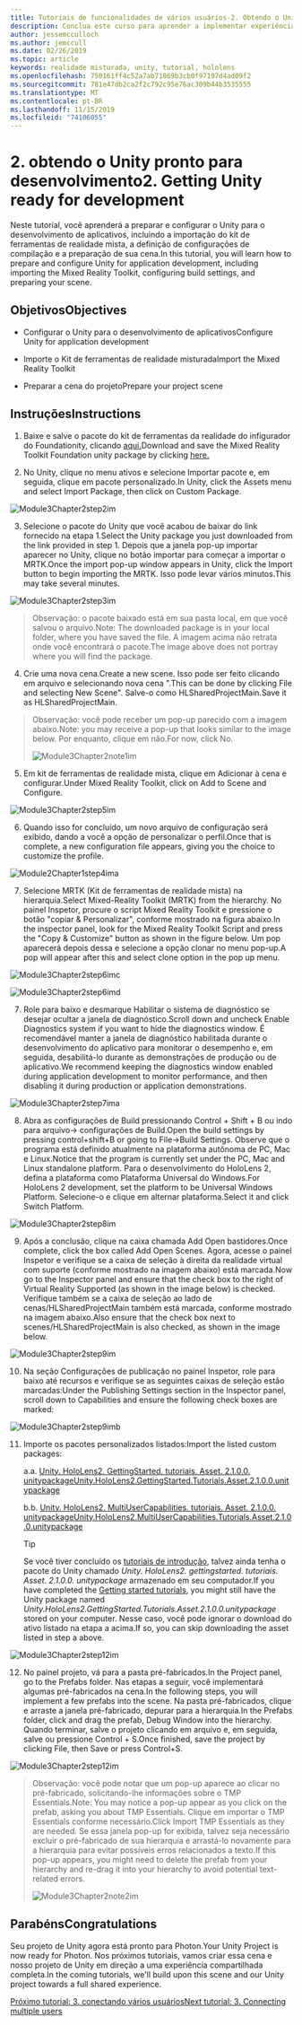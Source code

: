 ```yaml
---
title: Tutoriais de funcionalidades de vários usuários-2. Obtendo o Unity pronto para desenvolvimento
description: Conclua este curso para aprender a implementar experiências compartilhadas de vários usuários em um aplicativo do HoloLens 2.
author: jessemcculloch
ms.author: jemccull
ms.date: 02/26/2019
ms.topic: article
keywords: realidade misturada, unity, tutorial, hololens
ms.openlocfilehash: 750161ff4c52a7ab71869b3cb0f97197d4ad09f2
ms.sourcegitcommit: 781e47db2ca2f2c792c95e76ac309b44b3535555
ms.translationtype: MT
ms.contentlocale: pt-BR
ms.lasthandoff: 11/15/2019
ms.locfileid: "74106055"
---
```

# <a name="2-getting-unity-ready-for-development"></a><span data-ttu-id="37435-105">2. obtendo o Unity pronto para desenvolvimento</span><span class="sxs-lookup"><span data-stu-id="37435-105">2. Getting Unity ready for development</span></span> 


<span data-ttu-id="37435-106">Neste tutorial, você aprenderá a preparar e configurar o Unity para o desenvolvimento de aplicativos, incluindo a importação do kit de ferramentas de realidade mista, a definição de configurações de compilação e a preparação de sua cena.</span><span class="sxs-lookup"><span data-stu-id="37435-106">In this tutorial, you will learn how to prepare and configure Unity for application development, including importing the Mixed Reality Toolkit, configuring build settings, and preparing your scene.</span></span>

## <a name="objectives"></a><span data-ttu-id="37435-107">Objetivos</span><span class="sxs-lookup"><span data-stu-id="37435-107">Objectives</span></span>

- <span data-ttu-id="37435-108">Configurar o Unity para o desenvolvimento de aplicativos</span><span class="sxs-lookup"><span data-stu-id="37435-108">Configure Unity for application development</span></span>

- <span data-ttu-id="37435-109">Importe o Kit de ferramentas de realidade misturada</span><span class="sxs-lookup"><span data-stu-id="37435-109">Import the Mixed Reality Toolkit</span></span>

- <span data-ttu-id="37435-110">Preparar a cena do projeto</span><span class="sxs-lookup"><span data-stu-id="37435-110">Prepare your project scene</span></span>

## <a name="instructions"></a><span data-ttu-id="37435-111">Instruções</span><span class="sxs-lookup"><span data-stu-id="37435-111">Instructions</span></span>

1. <span data-ttu-id="37435-112">Baixe e salve o pacote do kit de ferramentas da realidade do infigurador do Foundationity, clicando [aqui.](https://github.com/microsoft/MixedRealityToolkit-Unity/releases/download/v2.1.0/Microsoft.MixedReality.Toolkit.Unity.Foundation.2.1.0.unitypackage)</span><span class="sxs-lookup"><span data-stu-id="37435-112">Download and save the Mixed Reality Toolkit Foundation unity package by clicking [here.](https://github.com/microsoft/MixedRealityToolkit-Unity/releases/download/v2.1.0/Microsoft.MixedReality.Toolkit.Unity.Foundation.2.1.0.unitypackage)</span></span>

2. <span data-ttu-id="37435-113">No Unity, clique no menu ativos e selecione Importar pacote e, em seguida, clique em pacote personalizado.</span><span class="sxs-lookup"><span data-stu-id="37435-113">In Unity, click the Assets menu and select Import Package, then click on Custom Package.</span></span>

![Module3Chapter2step2im](images/module3chapter2step2im.PNG)

3. <span data-ttu-id="37435-115">Selecione o pacote do Unity que você acabou de baixar do link fornecido na etapa 1.</span><span class="sxs-lookup"><span data-stu-id="37435-115">Select the Unity package you just downloaded from the link provided in step 1.</span></span> <span data-ttu-id="37435-116">Depois que a janela pop-up importar aparecer no Unity, clique no botão importar para começar a importar o MRTK.</span><span class="sxs-lookup"><span data-stu-id="37435-116">Once the import pop-up window appears in Unity, click the Import button to begin importing the MRTK.</span></span> <span data-ttu-id="37435-117">Isso pode levar vários minutos.</span><span class="sxs-lookup"><span data-stu-id="37435-117">This may take several minutes.</span></span>

![Module3Chapter2step3im](images/module3chapter2step3im.PNG)

> <span data-ttu-id="37435-119">Observação: o pacote baixado está em sua pasta local, em que você salvou o arquivo.</span><span class="sxs-lookup"><span data-stu-id="37435-119">Note: The downloaded package is in your local folder, where you have saved the file.</span></span> <span data-ttu-id="37435-120">A imagem acima não retrata onde você encontrará o pacote.</span><span class="sxs-lookup"><span data-stu-id="37435-120">The image above does not portray where you will find the package.</span></span>

4. <span data-ttu-id="37435-121">Crie uma nova cena.</span><span class="sxs-lookup"><span data-stu-id="37435-121">Create a new scene.</span></span> <span data-ttu-id="37435-122">Isso pode ser feito clicando em arquivo e selecionando nova cena ".</span><span class="sxs-lookup"><span data-stu-id="37435-122">This can be done by clicking File and selecting New Scene".</span></span> <span data-ttu-id="37435-123">Salve-o como HLSharedProjectMain.</span><span class="sxs-lookup"><span data-stu-id="37435-123">Save it as HLSharedProjectMain.</span></span>

> <span data-ttu-id="37435-124">Observação: você pode receber um pop-up parecido com a imagem abaixo.</span><span class="sxs-lookup"><span data-stu-id="37435-124">Note: you may receive a pop-up that looks similar to the image below.</span></span> <span data-ttu-id="37435-125">Por enquanto, clique em não.</span><span class="sxs-lookup"><span data-stu-id="37435-125">For now, click No.</span></span>
>
> ![Module3Chapter2note1im](images/module3chapter2note1im.PNG)

5. <span data-ttu-id="37435-127">Em kit de ferramentas de realidade mista, clique em Adicionar à cena e configurar.</span><span class="sxs-lookup"><span data-stu-id="37435-127">Under Mixed Reality Toolkit, click on Add to Scene and Configure.</span></span>

![Module3Chapter2step5im](images/module3chapter2step5im.PNG)

6. <span data-ttu-id="37435-129">Quando isso for concluído, um novo arquivo de configuração será exibido, dando a você a opção de personalizar o perfil.</span><span class="sxs-lookup"><span data-stu-id="37435-129">Once that is complete, a new configuration file appears, giving you the choice to customize the profile.</span></span> 

![Module2Chapter1step4ima](images/Module2Chapter1step4ima.PNG)

7. <span data-ttu-id="37435-131">Selecione MRTK (Kit de ferramentas de realidade mista) na hierarquia.</span><span class="sxs-lookup"><span data-stu-id="37435-131">Select Mixed-Reality Toolkit (MRTK) from the  hierarchy.</span></span> <span data-ttu-id="37435-132">No painel Inspetor, procure o script Mixed Reality Toolkit e pressione o botão "copiar & Personalizar", conforme mostrado na figura abaixo.</span><span class="sxs-lookup"><span data-stu-id="37435-132">In the inspector panel, look for the Mixed Reality Toolkit Script and press the "Copy & Customize" button  as shown in the figure below.</span></span>  <span data-ttu-id="37435-133">Um pop aparecerá depois dessa e selecione a opção clonar no menu pop-up.</span><span class="sxs-lookup"><span data-stu-id="37435-133">A pop will appear after this and select clone option in the pop up menu.</span></span>

![Module3Chapter2step6imc](images/module3chapter2step6imc.PNG)

![Module3Chapter2step6imd](images/module3chapter2step6imd.PNG)

7. <span data-ttu-id="37435-136">Role para baixo e desmarque Habilitar o sistema de diagnóstico se desejar ocultar a janela de diagnóstico.</span><span class="sxs-lookup"><span data-stu-id="37435-136">Scroll down and uncheck Enable Diagnostics system if you want to hide the diagnostics window.</span></span> <span data-ttu-id="37435-137">É recomendável manter a janela de diagnóstico habilitada durante o desenvolvimento do aplicativo para monitorar o desempenho e, em seguida, desabilitá-lo durante as demonstrações de produção ou de aplicativo.</span><span class="sxs-lookup"><span data-stu-id="37435-137">We recommend keeping the diagnostics window enabled during application development to monitor performance, and then disabling it during production or application demonstrations.</span></span> 

![Module3Chapter2step7ima](images/module3chapter2step7ima.PNG)

8. <span data-ttu-id="37435-139">Abra as configurações de Build pressionando Control + Shift + B ou indo para arquivo-> configurações de Build.</span><span class="sxs-lookup"><span data-stu-id="37435-139">Open the build settings by pressing control+shift+B or going to File->Build Settings.</span></span> <span data-ttu-id="37435-140">Observe que o programa está definido atualmente na plataforma autônoma de PC, Mac e Linux.</span><span class="sxs-lookup"><span data-stu-id="37435-140">Notice that the program is currently set under the PC, Mac and Linux standalone platform.</span></span> <span data-ttu-id="37435-141">Para o desenvolvimento do HoloLens 2, defina a plataforma como Plataforma Universal do Windows.</span><span class="sxs-lookup"><span data-stu-id="37435-141">For HoloLens 2 development, set the platform to be Universal Windows Platform.</span></span> <span data-ttu-id="37435-142">Selecione-o e clique em alternar plataforma.</span><span class="sxs-lookup"><span data-stu-id="37435-142">Select it and click Switch Platform.</span></span>

![Module3Chapter2step8im](images/module3chapter2step8im.PNG)

9. <span data-ttu-id="37435-144">Após a conclusão, clique na caixa chamada Add Open bastidores.</span><span class="sxs-lookup"><span data-stu-id="37435-144">Once complete, click the box called Add Open Scenes.</span></span> <span data-ttu-id="37435-145">Agora, acesse o painel Inspetor e verifique se a caixa de seleção à direita da realidade virtual com suporte (conforme mostrado na imagem abaixo) está marcada.</span><span class="sxs-lookup"><span data-stu-id="37435-145">Now go to the Inspector panel and ensure that the check box to the right of Virtual Reality Supported (as shown in the image below) is checked.</span></span> <span data-ttu-id="37435-146">Verifique também se a caixa de seleção ao lado de cenas/HLSharedProjectMain também está marcada, conforme mostrado na imagem abaixo.</span><span class="sxs-lookup"><span data-stu-id="37435-146">Also ensure that the check box next to scenes/HLSharedProjectMain is also checked, as shown in the image below.</span></span>

![Module3Chapter2step9im](images/module3chapter2step9im.PNG)

10. <span data-ttu-id="37435-148">Na seção Configurações de publicação no painel Inspetor, role para baixo até recursos e verifique se as seguintes caixas de seleção estão marcadas:</span><span class="sxs-lookup"><span data-stu-id="37435-148">Under the Publishing Settings section in the Inspector panel, scroll down to Capabilities and ensure the following check boxes are marked:</span></span>

![Module3Chapter2step9imb](images/module3chapter2step9imb.PNG)

11. <span data-ttu-id="37435-150">Importe os pacotes personalizados listados:</span><span class="sxs-lookup"><span data-stu-id="37435-150">Import the listed custom packages:</span></span>

    <span data-ttu-id="37435-151">a.</span><span class="sxs-lookup"><span data-stu-id="37435-151">a.</span></span> [<span data-ttu-id="37435-152">Unity. HoloLens2. GettingStarted. tutoriais. Asset. 2.1.0.0. unitypackage</span><span class="sxs-lookup"><span data-stu-id="37435-152">Unity.HoloLens2.GettingStarted.Tutorials.Asset.2.1.0.0.unitypackage</span></span>](https://github.com/microsoft/MixedRealityLearning/releases/download/getting-started-v2.1.0.0/Unity.HoloLens2.GettingStarted.Tutorials.Asset.2.1.0.0.unitypackage)

    <span data-ttu-id="37435-153">b.</span><span class="sxs-lookup"><span data-stu-id="37435-153">b.</span></span> [<span data-ttu-id="37435-154">Unity. HoloLens2. MultiUserCapabilities. tutoriais. Asset. 2.1.0.0. unitypackage</span><span class="sxs-lookup"><span data-stu-id="37435-154">Unity.HoloLens2.MultiUserCapabilities.Tutorials.Asset.2.1.0.0.unitypackage</span></span>](https://github.com/microsoft/MixedRealityLearning/releases/download/multi-user-capabilities-v2.1.0.0/Unity.HoloLens2.MultiUserCapabilities.Tutorials.Asset.2.1.0.0.unitypackage)

    >[!TIP]
    ><span data-ttu-id="37435-155">Se você tiver concluído os [tutoriais de introdução](mrlearning-base-ch1.md), talvez ainda tenha o pacote do Unity chamado _Unity. HoloLens2. gettingstarted. tutoriais. Asset. 2.1.0.0. unitypackage_ armazenado em seu computador.</span><span class="sxs-lookup"><span data-stu-id="37435-155">If you have completed the [Getting started tutorials](mrlearning-base-ch1.md), you might still have the Unity package named _Unity.HoloLens2.GettingStarted.Tutorials.Asset.2.1.0.0.unitypackage_ stored on your computer.</span></span> <span data-ttu-id="37435-156">Nesse caso, você pode ignorar o download do ativo listado na etapa a acima.</span><span class="sxs-lookup"><span data-stu-id="37435-156">If so, you can skip downloading the asset listed in step a above.</span></span>

![Module3Chapter2step12im](images/module3chapter2step11im.PNG)

12. <span data-ttu-id="37435-158">No painel projeto, vá para a pasta pré-fabricados.</span><span class="sxs-lookup"><span data-stu-id="37435-158">In the Project panel, go to the Prefabs folder.</span></span> <span data-ttu-id="37435-159">Nas etapas a seguir, você implementará algumas pré-fabricados na cena.</span><span class="sxs-lookup"><span data-stu-id="37435-159">In the following steps, you will implement a few prefabs into the scene.</span></span> <span data-ttu-id="37435-160">Na pasta pré-fabricados, clique e arraste a janela pré-fabricado, depurar para a hierarquia.</span><span class="sxs-lookup"><span data-stu-id="37435-160">In the Prefabs folder, click and drag the prefab, Debug Window into the hierarchy.</span></span> <span data-ttu-id="37435-161">Quando terminar, salve o projeto clicando em arquivo e, em seguida, salve ou pressione Control + S.</span><span class="sxs-lookup"><span data-stu-id="37435-161">Once finished, save the project by clicking File, then Save or press Control+S.</span></span>

![Module3Chapter2step12im](images/module3chapter2step12im.PNG)

   > <span data-ttu-id="37435-163">Observação: você pode notar que um pop-up aparece ao clicar no pré-fabricado, solicitando-lhe informações sobre o TMP Essentials.</span><span class="sxs-lookup"><span data-stu-id="37435-163">Note: You may notice a pop-up appear as you click on the prefab, asking you about TMP Essentials.</span></span> <span data-ttu-id="37435-164">Clique em importar o TMP Essentials conforme necessário.</span><span class="sxs-lookup"><span data-stu-id="37435-164">Click Import TMP Essentials as they are needed.</span></span> <span data-ttu-id="37435-165">Se essa janela pop-up for exibida, talvez seja necessário excluir o pré-fabricado de sua hierarquia e arrastá-lo novamente para a hierarquia para evitar possíveis erros relacionados a texto.</span><span class="sxs-lookup"><span data-stu-id="37435-165">If this pop-up appears, you might need to delete the prefab from your hierarchy and re-drag it into your hierarchy to avoid potential text-related errors.</span></span>
   >
>![Module3Chapter2note2im](images/module3chapter2note2im.PNG)


## <a name="congratulations"></a><span data-ttu-id="37435-167">Parabéns</span><span class="sxs-lookup"><span data-stu-id="37435-167">Congratulations</span></span>

<span data-ttu-id="37435-168">Seu projeto de Unity agora está pronto para Photon.</span><span class="sxs-lookup"><span data-stu-id="37435-168">Your Unity Project is now ready for Photon.</span></span> <span data-ttu-id="37435-169">Nos próximos tutoriais, vamos criar essa cena e nosso projeto de Unity em direção a uma experiência compartilhada completa.</span><span class="sxs-lookup"><span data-stu-id="37435-169">In the coming tutorials, we'll build upon this scene and our Unity project towards a full shared experience.</span></span>

<span data-ttu-id="37435-170">[Próximo tutorial: 3. conectando vários usuários](mrlearning-sharing(photon)-ch3.md)</span><span class="sxs-lookup"><span data-stu-id="37435-170">[Next tutorial: 3. Connecting multiple users](mrlearning-sharing(photon)-ch3.md)</span></span>

